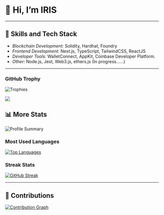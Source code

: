 # 👋 Hi, I’m IRIS
---

## 🌟 Skills and Tech Stack
- *Blockchain Development:* Solidity, Hardhat, Foundry
- *Frontend Development:* Next.js, TypeScript, TailwindCSS, ReactJS
- *Developer Tools:* WalletConnect, AppKit, Coinbase Developer Platform.
- *Other:* Node.js, Jest, Web3.js, ethers.js (In progress......)


---



 ### GitHub Trophy
   ![Trophies](https://github-profile-trophy.vercel.app/?username=IRISofDEFI&theme=nord_dark)

![](https://komarev.com/ghpvc/?username=IRISofDEFI&color=green) <br />

## 📊 More Stats
   ![Profile Summary](https://github-profile-summary-cards.vercel.app/api/cards/profile-details?username=IRISofDEFI&theme=default)

### Most Used Languages
[![Top Languages](https://github-readme-stats.vercel.app/api/top-langs/?username=IRISofDEFI&langs_count=5&theme=tokyonight&layout=compact)](https://github.com/IRISofDEFI)

### Streak Stats
[![GitHub Streak](https://github-readme-streak-stats.herokuapp.com?user=IRISofDEFI)](https://git.io/streak-stats)

---

## 📜 Contributions
[![Contribution Graph](https://github-readme-activity-graph.vercel.app/graph?username=IRISofDEFI&theme=dracula)](https://github.com/IRISofDEFI)
